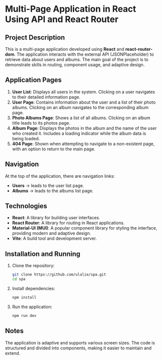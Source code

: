 # Multi-Page Application in React Using API and React Router

## Project Description

This is a multi-page application developed using **React** and **react-router-dom**. The application interacts with the external API (JSONPlaceholder) to retrieve data about users and albums. The main goal of the project is to demonstrate skills in routing, component usage, and adaptive design.

## Application Pages

1. **User List**: Displays all users in the system. Clicking on a user navigates to their detailed information page.
2. **User Page**: Contains information about the user and a list of their photo albums. Clicking on an album navigates to the corresponding album page.
3. **Photo Albums Page**: Shows a list of all albums. Clicking on an album title leads to its photos page.
4. **Album Page**: Displays the photos in the album and the name of the user who created it. Includes a loading indicator while the album data is being loaded.
5. **404 Page**: Shown when attempting to navigate to a non-existent page, with an option to return to the main page.

## Navigation

At the top of the application, there are navigation links:
- **Users** → leads to the user list page.
- **Albums** → leads to the albums list page.

## Technologies

- **React**: A library for building user interfaces.
- **React Router**: A library for routing in React applications.
- **Material-UI (MUI)**: A popular component library for styling the interface, providing modern and adaptive design.
- **Vite**: A build tool and development server.

## Installation and Running

1. Clone the repository:
   ```bash
   git clone https://github.com/ulalie/spa.git
   cd spa
   ```

2. Install dependencies:
   ```bash
   npm install
   ```

3. Run the application:
   ```bash
   npm run dev
   ```

## Notes

The application is adaptive and supports various screen sizes. The code is structured and divided into components, making it easier to maintain and extend.

